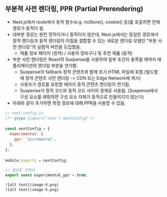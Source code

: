 ## 부분적 사전 렌더링, PPR (Partial Prerendering)

- Next.js에서 route에서 동적 함수(e.g. noStore(), cookie() 등)를 호출하면 전체 경로가 동적이 됨.
- 대부분 경로는 완전 정적이거나 동적이지 않은데, Next.js에서는 동일한 경로에서 정적 렌더링과 동적 렌더링의 이점을 결합할 수 있는 새로운 렌더링 모델인 "부분 사전 렌더링"의 실험적 버전을 도입했음.
  - 제품 정보 페이지 (정적) / 사용자 장바구니 및 추천 제품 (동적)
- 부분 사전 렌더링은 React의 Suspense를 사용하여 일부 조건이 충족될 때까지 애플리케이션의 렌더링 부분을 연기함.
  - Suspense의 fallback 정적 콘텐츠와 함께 초기 HTML 파일에 포함.(빌드할 때 정적 콘텐츠 사전 렌더링 -> CDN 또는 Edge Network에 캐시)
  - 사용자가 경로를 요청할 때까지 동적 콘텐츠 렌더링이 연기됨.
  - Suspense가 정적 코드와 동적 코드 사이의 경계로 사용됨. (Suspense에서 구성 요소를 래핑하면 구성 요소 자체가 동적으로 만들어지지 않는다)
- 아래와 같이 추가하면 특정 경로에 대해 PPR을 사용할 수 있음.

```js
// next.config.js
/** @type {import('next').NextConfig} */

const nextConfig = {
  experimental: {
    ppr: 'incremental',
  },
};

module.exports = nextConfig;
```

```ts
// 필요한 곳에서
export const experimental_ppr = true;
```

    ![alt text](image-4.png)
    ![alt text](image-5.png)

